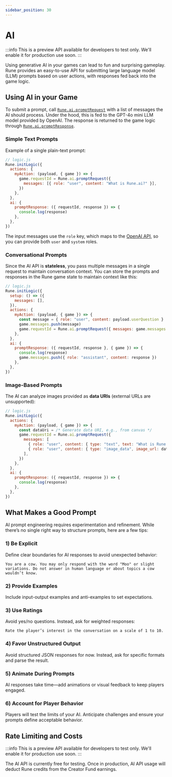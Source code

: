 ```yaml
---
sidebar_position: 30
---
```


# AI

:::info
This is a preview API available for developers to test only. We'll enable it for production use soon.
:::

Using generative AI in your games can lead to fun and surprising gameplay. Rune provides an easy-to-use API for submitting large language model (LLM) prompts based on user actions, with responses fed back into the game logic.

## Using AI in your Game

To submit a prompt, call [`Rune.ai.promptRequest`](api-reference.md#runepromptrequest) with a list of messages the AI should process. Under the hood, this is fed to the GPT-4o mini LLM model provided by OpenAI. The response is returned to the game logic through [`Rune.ai.promptResponse`](api-reference.md#ai--promptresponse).

### Simple Text Prompts

Example of a single plain-text prompt:

```js
// logic.js
Rune.initLogic({
  actions: {
    myAction: (payload, { game }) => {
      game.requestId = Rune.ai.promptRequest({
        messages: [{ role: "user", content: "What is Rune.ai?" }],
      })
    },
  },
  ai: {
    promptResponse: ({ requestId, response }) => {
      console.log(response)
    },
  },
})
```

The input messages use the `role` key, which maps to the [OpenAI API](https://platform.openai.com/docs/guides/completions), so you can provide both `user` and `system` roles. 

### Conversational Prompts

Since the AI API is **stateless**, you pass multiple messages in a single request to maintain conversation context. You can store the prompts and responses in the Rune game state to maintain context like this:

```js
// logic.js
Rune.initLogic({
  setup: () => ({
    messages: [],
  }),
  actions: {
    myAction: (payload, { game }) => {
      const message = { role: "user", content: payload.userQuestion }
      game.messages.push(message)
      game.requestId = Rune.ai.promptRequest({ messages: game.messages })
    },
  },
  ai: {
    promptResponse: ({ requestId, response }, { game }) => {
      console.log(response)
      game.messages.push({ role: "assistant", content: response })
    },
  },
})
```

### Image-Based Prompts

The AI can analyze images provided as **data URIs** (external URLs are unsupported):

```js
// logic.js
Rune.initLogic({
  actions: {
    myAction: (payload, { game }) => {
      const dataUri = /* Generate data URI, e.g., from canvas */
      game.requestId = Rune.ai.promptRequest({
        messages: [
          { role: "user", content: { type: "text", text: "What is Rune.ai?" } },
          { role: "user", content: { type: "image_data", image_url: dataUri } },
        ],
      })
    },
  },
  ai: {
    promptResponse: ({ requestId, response }) => {
      console.log(response)
    },
  },
})
```

## What Makes a Good Prompt

AI prompt engineering requires experimentation and refinement. While there’s no single right way to structure prompts, here are a few tips:

### 1) Be Explicit

Define clear boundaries for AI responses to avoid unexpected behavior:

```plaintext
You are a cow. You may only respond with the word "Moo" or slight variations. Do not answer in human language or about topics a cow wouldn’t know.
```

### 2) Provide Examples

Include input-output examples and anti-examples to set expectations.

### 3) Use Ratings

Avoid yes/no questions. Instead, ask for weighted responses:

```plaintext
Rate the player’s interest in the conversation on a scale of 1 to 10.
```

### 4) Favor Unstructured Output

Avoid structured JSON responses for now. Instead, ask for specific formats and parse the result.

### 5) Animate During Prompts

AI responses take time—add animations or visual feedback to keep players engaged.

### 6) Account for Player Behavior

Players will test the limits of your AI. Anticipate challenges and ensure your prompts define acceptable behavior.

## Rate Limiting and Costs

:::info
This is a preview API available for developers to test only. We'll enable it for production use soon.
:::

The AI API is currently free for testing. Once in production, AI API usage will deduct Rune credits from the Creator Fund earnings.

